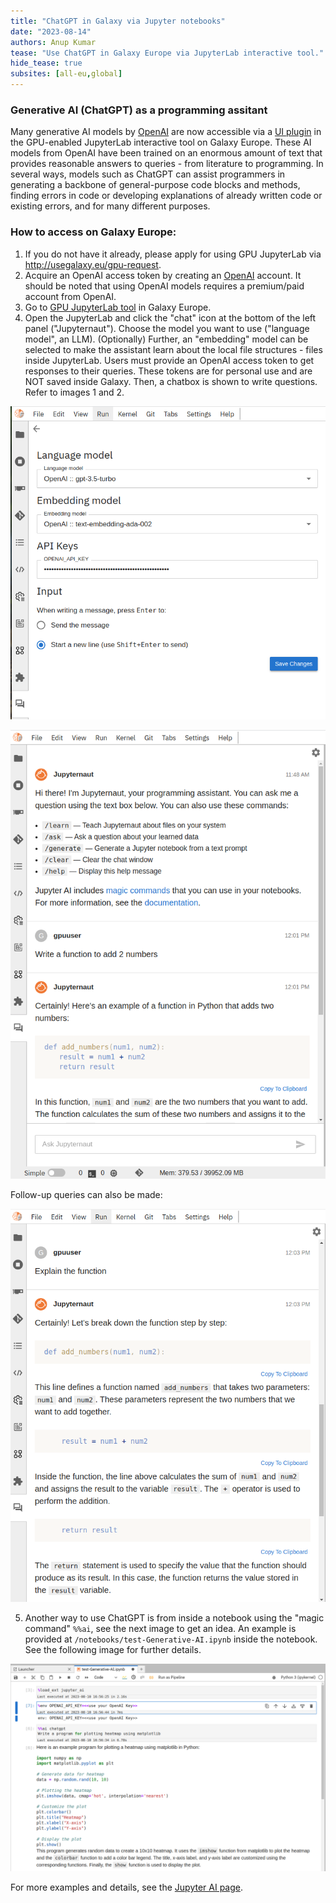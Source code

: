 ```yaml
---
title: "ChatGPT in Galaxy via Jupyter notebooks"
date: "2023-08-14"
authors: Anup Kumar
tease: "Use ChatGPT in Galaxy Europe via JupyterLab interactive tool."
hide_tease: true
subsites: [all-eu,global]
---
```


### Generative AI (ChatGPT) as a programming assitant

Many generative AI models by [OpenAI](https://openai.com/) are now accessible via a [UI plugin](https://github.com/jupyterlab/jupyter-ai) in the GPU-enabled JupyterLab interactive tool on Galaxy Europe. These AI models from OpenAI have been trained on an enormous amount of text that provides reasonable answers to queries - from literature to programming. In several ways, models such as ChatGPT can assist programmers in generating a backbone of general-purpose code blocks and methods, finding errors in code or developing explanations of already written code or existing errors, and for many different purposes.

### How to access on Galaxy Europe:

1. If you do not have it already, please apply for using GPU JupyterLab via http://usegalaxy.eu/gpu-request.
2. Acquire an OpenAI access token by creating an [OpenAI](https://openai.com/) account. It should be noted that using OpenAI models requires a premium/paid account from OpenAI.
3. Go to [GPU JupyterLab tool](https://usegalaxy.eu/?tool_id=interactive_tool_ml_jupyter_notebook&version=0.2) in Galaxy Europe.
4. Open the JupyterLab and click the "chat" icon at the bottom of the left panel ("Jupyternaut"). Choose the model you want to use ("language model", an LLM). (Optionally) Further, an "embedding" model can be selected to make the assistant learn about the local file structures - files inside JupyterLab. Users must provide an OpenAI access token to get responses to their queries. These tokens are for personal use and are NOT saved inside Galaxy. Then, a chatbox is shown to write questions. Refer to images 1 and 2.

![Jupyternaut 3](./chatgpt_3.png)

![Jupyternaut 1](./chatgpt_1.png)

Follow-up queries can also be made: 

![Jupyternaut 2](./chatgpt_2.png)

5. Another way to use ChatGPT is from inside a notebook using the "magic command" `%%ai`, see the next image to get an idea. An example is provided at `/notebooks/test-Generative-AI.ipynb` inside the notebook. See the following image for further details.

![ChatGPT in a notebook](./chatgpt_4.png)


For more examples and details, see the [Jupyter AI page](https://jupyter-ai.readthedocs.io/en/latest/users/index.html).
